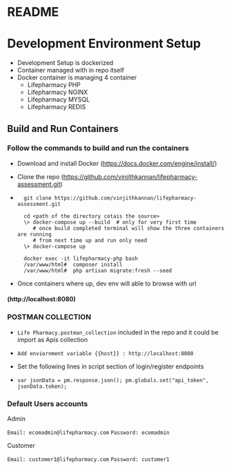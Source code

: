 # README

# Development Environment Setup

* Development Setup is dockerized
* Container managed with in repo itself
* Docker container is managing 4 container
    * Lifepharmacy PHP
    * Lifepharmacy NGINX
    * Lifepharmacy MYSQL
    * Lifepharmacy REDIS

## Build and Run Containers

### Follow the commands to build and run the containers
* Download and install Docker (https://docs.docker.com/engine/install/)
* Clone the repo (https://github.com/vinjithkannan/lifepharmacy-assessment.git)

* ```shell
    git clone https://github.com/vinjithkannan/lifepharmacy-assessment.git
    
    cd <path of the directory cotais the source>   
    \> docker-compose up --build  # only for very first time    
       # once build completed terminal will show the three containers are running
       # from next time up and run only need
    \> docker-compose up
    
    docker exec -it lifepharmacy-php bash
    /var/www/html#  composer install  
    /var/www/html#  php artisan migrate:fresh --seed 
    ```
* Once containers where up, dev env will able to browse with url
#### (http://localhost:8080)

### POSTMAN COLLECTION
- `Life Pharmacy.postman_collection` included in the repo and it could be import as Apis collection

- `
Add enviornment variable
{{host}} : http://localhost:8080
`
- Set the  following lines in script section of login/register endpoints
- `var jsonData = pm.response.json();
  pm.globals.set("api_token", jsonData.token);
`
### Default Users accounts 
Admin

`Email: ecomadmin@lifepharmacy.com`
`Password: ecomadmin`

Customer

`Email: customer1@lifepharmacy.com`
`Password: customer1`